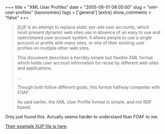 +++
title = "XML User Profiles"
date = "2005-08-01 08:05:00"
slug = "xml-user-profiles"
[taxonomies]
tags = ['general']
[extra]
show_comments = "false"
+++

> <acronym title="XML User Profiles">XUP</acronym> is an attempt to replace static per-site user accounts, which most present dynamic web sites use in absence of an easy to use and open/shared user account system. It allows people to use a single account or profile with many sites, or one of their existing user profiles on multiple other web sites.

> This document describes a horribly simple but flexible XML format which holds user account information for reuse by different web sites and applications.
> 
> …
> 
> Though both follow different goals, this format halfway competes with FOAF.

> As said earlier, the XML User Profile format is simple, and not RDF based.

Only just found this. Actually seems harder to understand than FOAF to me.

[Their example XUP file is here](http://xprofile.berlios.de/example.xml).
